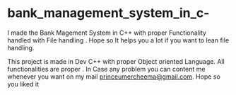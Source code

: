 # bank_management_system_in_c-
I made the Bank Magement System in C++  with proper Functionality handled with File handling . Hope so It helps you a lot if you want to lean file handling.

This project is made in Dev C++ with proper Object oriented Language. All functionalities are proper .
In Case any problem you can content me whenever you want on my mail princeumercheema@gmail.com.
Hope so you liked it 
